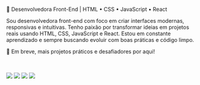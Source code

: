 
🧠 Desenvolvedora Front-End | HTML • CSS • JavaScript • React

Sou desenvolvedora front-end com foco em criar interfaces modernas, responsivas e intuitivas. Tenho paixão por transformar ideias em projetos reais usando HTML, CSS, JavaScript e React. Estou em constante aprendizado e sempre buscando evoluir com boas práticas e código limpo.

🚀 Em breve, mais projetos práticos e desafiadores por aqui!


<br>
<br>
<img src="https://img.shields.io/badge/HTML-239120?style=for-the-badge&logo=html5&logoColor=white"/>
<img src= "https://img.shields.io/badge/CSS-239120?&style=for-the-badge&logo=css3&logoColor=white"/>
<img src= "https://img.shields.io/badge/JavaScript-F7DF1E?style=for-the-badge&logo=javascript&logoColor=black" />
<img src= "https://img.shields.io/badge/React-20232A?style=for-the-badge&logo=react&logoColor=61DAFB" />
